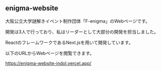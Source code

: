 ## enigma-website

<p>大阪公立大学謎解きイベント制作団体「F-enigma」のWebページです。</p>
<p>開発は3人で行っており、私はリーダーとして大部分の開発を担当しました。</p>
<p>ReactのフレームワークであるNext.jsを用いて開発しています。</p>
<p>以下のURLからWebページを閲覧できます。</p>
<a href="https://enigma-website-indol.vercel.app/">https://enigma-website-indol.vercel.app/</a>
